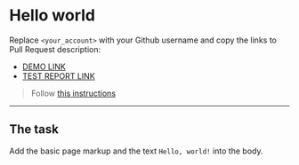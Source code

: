 # Hello world

Replace `<your_account>` with your Github username and copy the links to Pull Request description:

- [DEMO LINK](https://yurii-filiushkin.github.io/layout_hello-world/)
- [TEST REPORT LINK](https://yurii-filiushkin.github.io/layout_hello-world/report/html_report/)

> Follow [this instructions](https://mate-academy.github.io/layout_task-guideline/#how-to-solve-the-layout-tasks-on-github)

---

## The task

Add the basic page markup and the text `Hello, world!` into the body.
